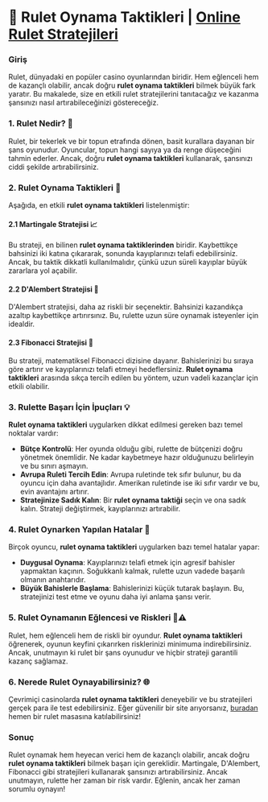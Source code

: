 # 🎰 Rulet Oynama Taktikleri | [Online Rulet Stratejileri](https://casinotr.link/gWCRZ4)

### Giriş
Rulet, dünyadaki en popüler casino oyunlarından biridir. Hem eğlenceli hem de kazançlı olabilir, ancak doğru **rulet oynama taktikleri** bilmek büyük fark yaratır. Bu makalede, size en etkili rulet stratejilerini tanıtacağız ve kazanma şansınızı nasıl artırabileceğinizi göstereceğiz. 

### 1. Rulet Nedir? 🎡
Rulet, bir tekerlek ve bir topun etrafında dönen, basit kurallara dayanan bir şans oyunudur. Oyuncular, topun hangi sayıya ya da renge düşeceğini tahmin ederler. Ancak, doğru **rulet oynama taktikleri** kullanarak, şansınızı ciddi şekilde artırabilirsiniz. 

### 2. Rulet Oynama Taktikleri 🎯
Aşağıda, en etkili **rulet oynama taktikleri** listelenmiştir:

#### 2.1 Martingale Stratejisi 📈
Bu strateji, en bilinen **rulet oynama taktiklerinden** biridir. Kaybettikçe bahsinizi iki katına çıkararak, sonunda kayıplarınızı telafi edebilirsiniz. Ancak, bu taktik dikkatli kullanılmalıdır, çünkü uzun süreli kayıplar büyük zararlara yol açabilir.

#### 2.2 D'Alembert Stratejisi 🎯
D'Alembert stratejisi, daha az riskli bir seçenektir. Bahsinizi kazandıkça azaltıp kaybettikçe artırırsınız. Bu, rulette uzun süre oynamak isteyenler için idealdir.

#### 2.3 Fibonacci Stratejisi 🔢
Bu strateji, matematiksel Fibonacci dizisine dayanır. Bahislerinizi bu sıraya göre artırır ve kayıplarınızı telafi etmeyi hedeflersiniz. **Rulet oynama taktikleri** arasında sıkça tercih edilen bu yöntem, uzun vadeli kazançlar için etkili olabilir.

### 3. Rulette Başarı İçin İpuçları 💡
**Rulet oynama taktikleri** uygularken dikkat edilmesi gereken bazı temel noktalar vardır:

- **Bütçe Kontrolü**: Her oyunda olduğu gibi, rulette de bütçenizi doğru yönetmek önemlidir. Ne kadar kaybetmeye hazır olduğunuzu belirleyin ve bu sınırı aşmayın.
- **Avrupa Ruleti Tercih Edin**: Avrupa ruletinde tek sıfır bulunur, bu da oyuncu için daha avantajlıdır. Amerikan ruletinde ise iki sıfır vardır ve bu, evin avantajını artırır.
- **Stratejinize Sadık Kalın**: Bir **rulet oynama taktiği** seçin ve ona sadık kalın. Strateji değiştirmek, kayıplarınızı artırabilir.

### 4. Rulet Oynarken Yapılan Hatalar 🚫
Birçok oyuncu, **rulet oynama taktikleri** uygularken bazı temel hatalar yapar:

- **Duygusal Oynama**: Kayıplarınızı telafi etmek için agresif bahisler yapmaktan kaçının. Soğukkanlı kalmak, rulette uzun vadede başarılı olmanın anahtarıdır.
- **Büyük Bahislerle Başlama**: Bahislerinizi küçük tutarak başlayın. Bu, stratejinizi test etme ve oyunu daha iyi anlama şansı verir.

### 5. Rulet Oynamanın Eğlencesi ve Riskleri 🎉⚠️
Rulet, hem eğlenceli hem de riskli bir oyundur. **Rulet oynama taktikleri** öğrenerek, oyunun keyfini çıkarırken risklerinizi minimuma indirebilirsiniz. Ancak, unutmayın ki rulet bir şans oyunudur ve hiçbir strateji garantili kazanç sağlamaz.

### 6. Nerede Rulet Oynayabilirsiniz? 🌐
Çevrimiçi casinolarda **rulet oynama taktikleri** deneyebilir ve bu stratejileri gerçek para ile test edebilirsiniz. Eğer güvenilir bir site arıyorsanız, [buradan](https://casinotr.link/gWCRZ4) hemen bir rulet masasına katılabilirsiniz!

### Sonuç
Rulet oynamak hem heyecan verici hem de kazançlı olabilir, ancak doğru **rulet oynama taktikleri** bilmek başarı için gereklidir. Martingale, D'Alembert, Fibonacci gibi stratejileri kullanarak şansınızı artırabilirsiniz. Ancak unutmayın, rulette her zaman bir risk vardır. Eğlenin, ancak her zaman sorumlu oynayın!
